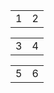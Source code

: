 <tr>
    <td colspan="8">
        <table width="100%">
            <tr>
                <td style="text-align: left;">1</td>
                <td style="text-align: right;">2</td>
            </tr>
        </table>
    </td>
</tr>
<tr>
    <td colspan="8">
        <table width="100%">
            <tr>
                <td style="text-align: left;">3</td>
                <td style="text-align: right;">4</td>
            </tr>
        </table>
    </td>
</tr>
<tr>
    <td colspan="8">
        <table width="100%">
            <tr>
                <td style="text-align: left;">5</td>
                <td style="text-align: right;">6</td>
            </tr>
        </table>
    </td>
</tr>